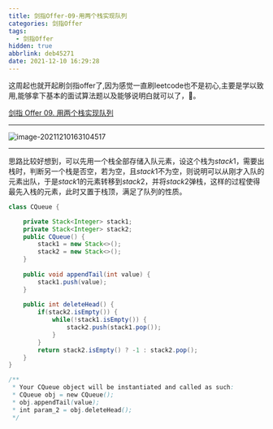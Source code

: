 ```yaml
---
title: 剑指Offer-09-用两个栈实现队列
categories: 剑指Offer
tags:
  - 剑指Offer
hidden: true
abbrlink: deb45271
date: 2021-12-10 16:29:28
---
```


这周起也就开起刷剑指offer了,因为感觉一直刷leetcode也不是初心,主要是学以致用,能够拿下基本的面试算法题以及能够说明白就可以了，💪。

[剑指 Offer 09. 用两个栈实现队列](https://leetcode-cn.com/problems/yong-liang-ge-zhan-shi-xian-dui-lie-lcof/)

<hr/>

![image-20211210163104517](http://static.codenote.xyz/img/20211210163104.png)

<hr/>

思路比较好想到，可以先用一个栈全部存储入队元素，设这个栈为$stack1$，需要出栈时，判断另一个栈是否空，若为空，且$stack1$不为空，则说明可以从刚才入队的元素出队，于是$stack1$的元素转移到$stack2$，并将$stack2$弹栈，这样的过程使得最先入栈的元素，此时又置于栈顶，满足了队列的性质。

```java
class CQueue {

    private Stack<Integer> stack1;
    private Stack<Integer> stack2;
    public CQueue() {
        stack1 = new Stack<>();
        stack2 = new Stack<>();
    }
    
    public void appendTail(int value) {
        stack1.push(value);
    }
    
    public int deleteHead() {
        if(stack2.isEmpty()) {
            while(!stack1.isEmpty()) {
                stack2.push(stack1.pop());
            }
        }
        return stack2.isEmpty() ? -1 : stack2.pop();
    }
}

/**
 * Your CQueue object will be instantiated and called as such:
 * CQueue obj = new CQueue();
 * obj.appendTail(value);
 * int param_2 = obj.deleteHead();
 */
```

